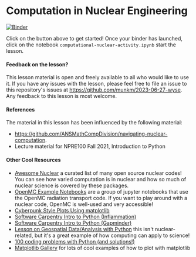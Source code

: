 # Computation in Nuclear Engineering

[![Binder](https://mybinder.org/badge_logo.svg)](https://mybinder.org/v2/gh/munkm/2023-06-27-wyse/main)

Click on the button above to get started! Once your binder has launched, click
on the notebook `computational-nuclear-activity.ipynb` start the lesson. 

#### Feedback on the lesson?

This lesson material is open and freely available to all who would like to use
it. If you have any issues with the lesson, please feel free to file an issue
to this repository's issues at https://github.com/munkm/2023-06-27-wyse. Any
feedback to this lesson is most welcome. 

#### References

The material in this lesson has been influenced by the following material:
* https://github.com/ANSMathCompDivision/navigating-nuclear-computation. 
* Lecture material for NPRE100 Fall 2021, Introduction to Python

#### Other Cool Resources
* [Awesome Nuclear](https://github.com/paulromano/awesome-nuclear) a curated
  list of many open source nuclear codes! You can see how varied computation is
  in nuclear and how so much of nuclear science is covered by these packages. 
* [OpenMC Example Notebooks](https://github.com/openmc-dev/openmc/wiki/Example-Jupyter-Notebooks) are a group of jupyter notebooks that use the OpenMC radiation transport code. If you want to play around with a nuclear code, OpenMC is well-used and very accessible! 
* [Cyberpunk Style Plots Using matplotlib](https://towardsdatascience.com/cyberpunk-style-with-matplotlib-f47404c9d4c5)
* [Software Carpentry Intro to Python (Inflammation)](https://swcarpentry.github.io/python-novice-inflammation/01-intro/index.html)
* [Software Carpentry Intro to Python (Gapminder)](http://swcarpentry.github.io/python-novice-gapminder/)
* [Lesson on Geospatial Data/Analysis with Python](https://earth-env-data-science.github.io/) this isn't nuclear-related, but it's a great example of how computing can apply to science!
* [100 coding problems with Python (and solutions!)](https://github.com/ProgrammingHero1/100-plus-python-coding-problems-with-solutions)
* [Matplotlib Gallery](https://matplotlib.org/stable/gallery/index.html) for
  lots of cool examples of how to plot with matplotlib
